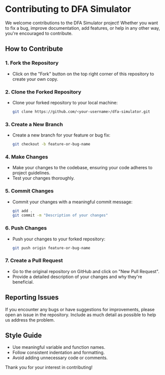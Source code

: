 # Contributing to DFA Simulator

We welcome contributions to the DFA Simulator project! Whether you want to fix a bug, improve documentation, add features, or help in any other way, you're encouraged to contribute.

## How to Contribute

### 1. Fork the Repository
- Click on the "Fork" button on the top right corner of this repository to create your own copy.

### 2. Clone the Forked Repository
- Clone your forked repository to your local machine:
  ```bash
  git clone https://github.com/<your-username>/dfa-simulator.git
  ```

### 3. Create a New Branch
- Create a new branch for your feature or bug fix:
  ```bash
  git checkout -b feature-or-bug-name
  ```

### 4. Make Changes
- Make your changes to the codebase, ensuring your code adheres to project guidelines.
- Test your changes thoroughly.

### 5. Commit Changes
- Commit your changes with a meaningful commit message:
  ```bash
  git add .
  git commit -m "Description of your changes"
  ```

### 6. Push Changes
- Push your changes to your forked repository:
  ```bash
  git push origin feature-or-bug-name
  ```

### 7. Create a Pull Request
- Go to the original repository on GitHub and click on "New Pull Request".
- Provide a detailed description of your changes and why they're beneficial.

## Reporting Issues
If you encounter any bugs or have suggestions for improvements, please open an issue in the repository. Include as much detail as possible to help us address the problem.

## Style Guide
- Use meaningful variable and function names.
- Follow consistent indentation and formatting.
- Avoid adding unnecessary code or comments.

Thank you for your interest in contributing!